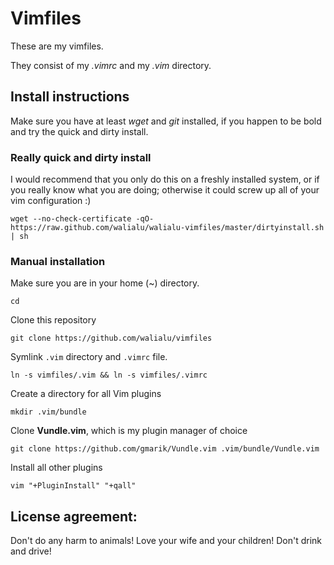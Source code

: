 Vimfiles
=========

These are my vimfiles.

They consist of my *.vimrc* and my *.vim* directory.

Install instructions
----------------------
Make sure you have at least *wget* and *git* installed, if you happen to be
bold and try the quick and dirty install.

### Really quick and dirty install

I would recommend that you only do this on a freshly installed system,
or if you really know what you are doing; otherwise it could screw up all of
your vim configuration :)

    wget --no-check-certificate -qO- https://raw.github.com/walialu/walialu-vimfiles/master/dirtyinstall.sh | sh

### Manual installation

Make sure you are in your home (~) directory.

    cd

Clone this repository

    git clone https://github.com/walialu/vimfiles

Symlink `.vim` directory and `.vimrc` file.

    ln -s vimfiles/.vim && ln -s vimfiles/.vimrc

Create a directory for all Vim plugins

    mkdir .vim/bundle

Clone **Vundle.vim**, which is my plugin manager of choice

    git clone https://github.com/gmarik/Vundle.vim .vim/bundle/Vundle.vim

Install all other plugins

    vim "+PluginInstall" "+qall"

License agreement:
------------------
Don't do any harm to animals!
Love your wife and your children!
Don't drink and drive!
